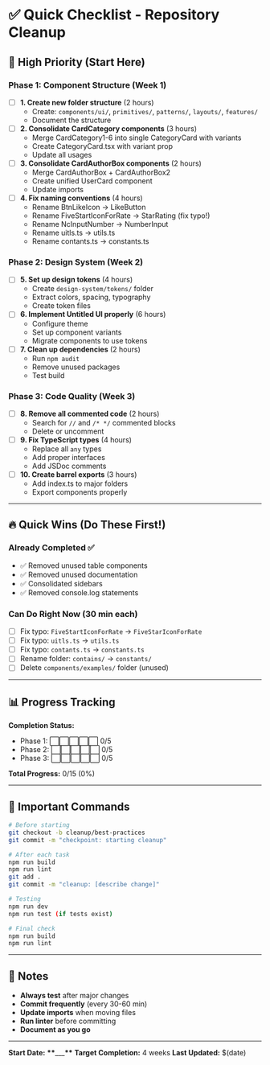 # ✅ Quick Checklist - Repository Cleanup

## 🎯 High Priority (Start Here)

### Phase 1: Component Structure (Week 1)

- [ ] **1. Create new folder structure** (2 hours)
  - Create: `components/ui/`, `primitives/`, `patterns/`, `layouts/`, `features/`
  - Document the structure
- [ ] **2. Consolidate CardCategory components** (3 hours)
  - Merge CardCategory1-6 into single CategoryCard with variants
  - Create CategoryCard.tsx with variant prop
  - Update all usages
- [ ] **3. Consolidate CardAuthorBox components** (2 hours)
  - Merge CardAuthorBox + CardAuthorBox2
  - Create unified UserCard component
  - Update imports
- [ ] **4. Fix naming conventions** (4 hours)
  - Rename BtnLikeIcon → LikeButton
  - Rename FiveStartIconForRate → StarRating (fix typo!)
  - Rename NcInputNumber → NumberInput
  - Rename uitls.ts → utils.ts
  - Rename contants.ts → constants.ts

### Phase 2: Design System (Week 2)

- [ ] **5. Set up design tokens** (4 hours)
  - Create `design-system/tokens/` folder
  - Extract colors, spacing, typography
  - Create token files
- [ ] **6. Implement Untitled UI properly** (6 hours)
  - Configure theme
  - Set up component variants
  - Migrate components to use tokens
- [ ] **7. Clean up dependencies** (2 hours)
  - Run `npm audit`
  - Remove unused packages
  - Test build

### Phase 3: Code Quality (Week 3)

- [ ] **8. Remove all commented code** (2 hours)
  - Search for `//` and `/* */` commented blocks
  - Delete or uncomment
- [ ] **9. Fix TypeScript types** (4 hours)
  - Replace all `any` types
  - Add proper interfaces
  - Add JSDoc comments
- [ ] **10. Create barrel exports** (3 hours)
  - Add index.ts to major folders
  - Export components properly

---

## 🔥 Quick Wins (Do These First!)

### Already Completed ✅

- ✅ Removed unused table components
- ✅ Removed unused documentation
- ✅ Consolidated sidebars
- ✅ Removed console.log statements

### Can Do Right Now (30 min each)

- [ ] Fix typo: `FiveStartIconForRate` → `FiveStarIconForRate`
- [ ] Fix typo: `uitls.ts` → `utils.ts`
- [ ] Fix typo: `contants.ts` → `constants.ts`
- [ ] Rename folder: `contains/` → `constants/`
- [ ] Delete `components/examples/` folder (unused)

---

## 📊 Progress Tracking

**Completion Status:**

- Phase 1: ⬜⬜⬜⬜⬜ 0/5
- Phase 2: ⬜⬜⬜⬜⬜ 0/5
- Phase 3: ⬜⬜⬜⬜⬜ 0/5

**Total Progress:** 0/15 (0%)

---

## 🚨 Important Commands

```bash
# Before starting
git checkout -b cleanup/best-practices
git commit -m "checkpoint: starting cleanup"

# After each task
npm run build
npm run lint
git add .
git commit -m "cleanup: [describe change]"

# Testing
npm run dev
npm run test (if tests exist)

# Final check
npm run build
npm run lint
```

---

## 📝 Notes

- **Always test** after major changes
- **Commit frequently** (every 30-60 min)
- **Update imports** when moving files
- **Run linter** before committing
- **Document as you go**

---

**Start Date:** **\*\***\_\_\_**\*\***
**Target Completion:** 4 weeks
**Last Updated:** $(date)
